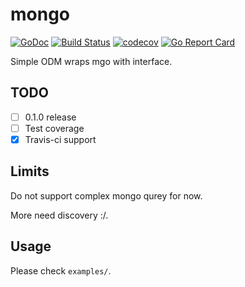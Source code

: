 # mongo

[![GoDoc](http://img.shields.io/badge/godoc-reference-5272B4.svg?style=flat-square)](https://godoc.org/github.com/yeeuu/mongo)
[![Build Status](https://travis-ci.org/yeeuu/mongo.svg?branch=master)](https://travis-ci.org/yeeuu/mongo)
[![codecov](https://codecov.io/gh/yeeuu/mongo/branch/master/graph/badge.svg)](https://codecov.io/gh/yeeuu/mongo)
[![Go Report Card](https://goreportcard.com/badge/github.com/yeeuu/mongo)](https://goreportcard.com/report/github.com/yeeuu/mongo)


Simple ODM wraps mgo with interface.

## TODO
 - [ ] 0.1.0 release
 - [ ] Test coverage
 - [x] Travis-ci support

## Limits

Do not support complex mongo qurey for now.

More need discovery :/.

## Usage

Please check `examples/`.
